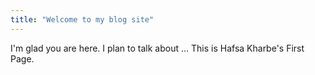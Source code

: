 ```yaml
---
title: "Welcome to my blog site"
---
```


I'm glad you are here. I plan to talk about ...
This is Hafsa Kharbe's First Page.
